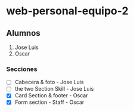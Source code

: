 # web-personal-equipo-2

## Alumnos
 1. Jose Luis
 2. Oscar

### Secciones
 - [ ] Cabecera & foto - Jose Luis
 - [ ] the two Section Skill  -  Jose Luis
 - [X] Card Section & footer -  Oscar
 - [X] Form section - Staff - Oscar
